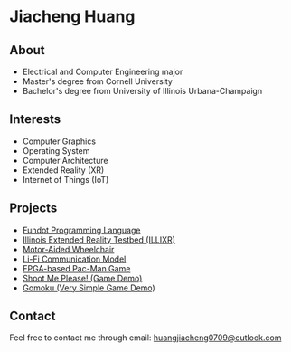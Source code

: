 # Jiacheng Huang

## About

* Electrical and Computer Engineering major
* Master's degree from Cornell University
* Bachelor's degree from University of Illinois Urbana-Champaign

## Interests

* Computer Graphics
* Operating System
* Computer Architecture
* Extended Reality (XR)
* Internet of Things (IoT)

## Projects

* [Fundot Programming Language](https://fundot.github.io/fundot/)
* [Illinois Extended Reality Testbed (ILLIXR)](https://illixr.github.io/)
* [Motor-Aided Wheelchair](projects/motor_aided_wheelchair.md)
* [Li-Fi Communication Model](projects/lifi_communication_model.md)
* [FPGA-based Pac-Man Game](projects/fpga_pacman.md)
* [Shoot Me Please! (Game Demo)](projects/shoot_me_please.md)
* [Gomoku (Very Simple Game Demo)](projects/gomoku.md)

## Contact

Feel free to contact me through email: <huangjiacheng0709@outlook.com>
